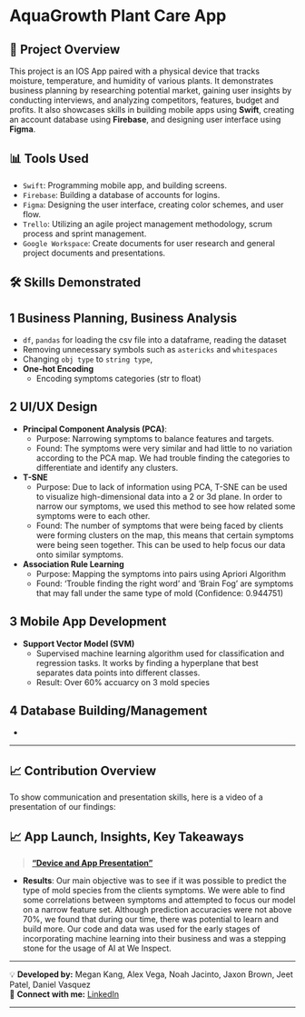 # AquaGrowth Plant Care App

## 📌 Project Overview
This project is an IOS App paired with a physical device that tracks moisture, temperature, and humidity of various plants. It demonstrates business planning by researching potential market, gaining user insights by conducting interviews, and analyzing competitors, features, budget and profits. It also showcases skills in building mobile apps using **Swift**, creating an account database using **Firebase**, and designing user interface using **Figma**.

## 📊 Tools Used
- `Swift`: Programming mobile app, and building screens.
- `Firebase`: Building a database of accounts for logins.
- `Figma`: Designing the user interface, creating color schemes, and user flow.
- `Trello`: Utilizing an agile project management methodology, scrum process and sprint management.
- `Google Workspace`: Create documents for user research and general project documents and presentations.

## 🛠️ Skills Demonstrated
## 1️ Business Planning, Business Analysis
- `df`, `pandas` for loading the csv file into a dataframe, reading the dataset
- Removing unnecessary symbols such as `astericks` and `whitespaces`
- Changing `obj type` to `string type`, 
- **One-hot Encoding**
  - Encoding symptoms categories (str to float)

## 2️ UI/UX Design
- **Principal Component Analysis (PCA)**:
  - Purpose: Narrowing symptoms to balance features and targets.
  - Found: The symptoms were very similar and had little to no variation according to the PCA map. We had trouble finding the categories to differentiate and identify any clusters.
- **T-SNE**
  - Purpose: Due to lack of information using PCA, T-SNE can be used to visualize high-dimensional data into a 2 or 3d plane. In order to narrow our symptoms, we used this method to see how related some symptoms were to each other.
  - Found: The number of symptoms that were being faced by clients were forming clusters on the map, this means that certain symptoms were being seen together. This can be used to help focus our data onto similar symptoms.
- **Association Rule Learning**
  - Purpose: Mapping the symptoms into pairs using Apriori Algorithm
  - Found: ‘Trouble finding the right word’ and ‘Brain Fog’ are symptoms that may fall under the same type of mold (Confidence: 0.944751) 

## 3 Mobile App Development
- **Support Vector Model (SVM)**
  - Supervised machine learning algorithm used for classification and regression tasks. It works by finding a hyperplane that best separates data points into different classes.
  - Result: Over 60% accuarcy on 3 mold species

## 4 Database Building/Management
-
---

## 📈 Contribution Overview

To show communication and presentation skills, here is a video of a presentation of our findings:


## 📈 App Launch, Insights, Key Takeaways
> [**“Device and App Presentation”**](https://youtu.be/y4WGKv_AzPw?si=svRGplgeaZi754XN)
- **Results**: Our main objective was to see if it was possible to predict the type of mold species from the clients symptoms. We were able to find some correlations between symptoms and attempted to focus our model on a narrow feature set. Although prediction accuracies were not above 70%, we found that during our time, there was potential to learn and build more. Our code and data was used for the early stages of incorporating machine learning into their business and was a stepping stone for the usage of AI at We Inspect.

---

💡 **Developed by:** Megan Kang, Alex Vega, Noah Jacinto, Jaxon Brown, Jeet Patel, Daniel Vasquez   
🔗 **Connect with me:** [LinkedIn](https://www.linkedin.com/in/megan-kang-195b70165/)

---

